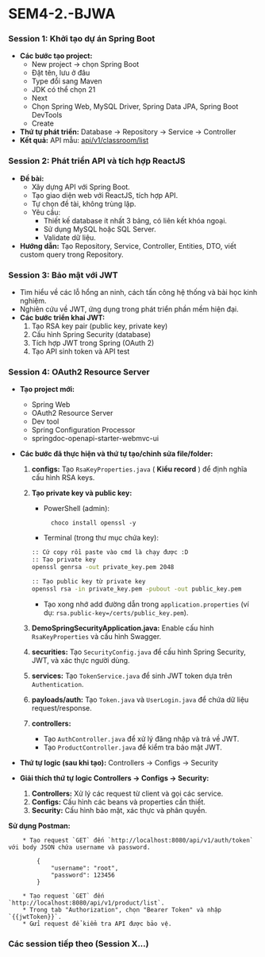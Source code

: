 # SEM4-2.-BJWA

### Session 1: Khởi tạo dự án Spring Boot

* **Các bước tạo project:**
    * New project -> chọn Spring Boot
    * Đặt tên, lưu ở đâu
    * Type đổi sang Maven
    * JDK có thể chọn 21
    * Next
    * Chọn Spring Web, MySQL Driver, Spring Data JPA, Spring Boot DevTools
    * Create
* **Thứ tự phát triển:** Database -> Repository -> Service -> Controller
* **Kết quả:** API mẫu: [api/v1/classroom/list](http://localhost:8080/api/v1/classroom/list)

### Session 2: Phát triển API và tích hợp ReactJS

* **Đề bài:**
    * Xây dựng API với Spring Boot.
    * Tạo giao diện web với ReactJS, tích hợp API.
    * Tự chọn đề tài, không trùng lặp.
    * Yêu cầu:
        * Thiết kế database ít nhất 3 bảng, có liên kết khóa ngoại.
        * Sử dụng MySQL hoặc SQL Server.
        * Validate dữ liệu.
* **Hướng dẫn:** Tạo Repository, Service, Controller, Entities, DTO, viết custom query trong Repository.

### Session 3: Bảo mật với JWT

* Tìm hiểu về các lỗ hổng an ninh, cách tấn công hệ thống và bài học kinh nghiệm.
* Nghiên cứu về JWT, ứng dụng trong phát triển phần mềm hiện đại.
* **Các bước triển khai JWT:**
    1.  Tạo RSA key pair (public key, private key)
    2.  Cấu hình Spring Security (database)
    3.  Tích hợp JWT trong Spring (OAuth 2)
    4.  Tạo API sinh token và API test

### Session 4: OAuth2 Resource Server

* **Tạo project mới:**
    * Spring Web
    * OAuth2 Resource Server
    * Dev tool
    * Spring Configuration Processor
    * springdoc-openapi-starter-webmvc-ui
* **Các bước đã thực hiện và thứ tự tạo/chỉnh sửa file/folder:**

    1.  **configs:** Tạo `RsaKeyProperties.java` ( **Kiểu record** ) để định nghĩa cấu hình RSA keys.
    2.  **Tạo private key và public key:**
        * PowerShell (admin):

                choco install openssl -y

        * Terminal (trong thư mục chứa key):

        ```bash
        :: Cứ copy rồi paste vào cmd là chạy được :D
        :: Tạo private key
        openssl genrsa -out private_key.pem 2048

        :: Tạo public key từ private key
        openssl rsa -in private_key.pem -pubout -out public_key.pem
        ```
        * Tạo xong nhớ add đường dẫn trong `application.properties` (ví dụ: `rsa.public-key=/certs/public_key.pem`).
    3.  **DemoSpringSecurityApplication.java:** Enable cấu hình `RsaKeyProperties` và cấu hình Swagger.
    4.  **securities:** Tạo `SecurityConfig.java` để cấu hình Spring Security, JWT, và xác thực người dùng.
    5.  **services:** Tạo `TokenService.java` để sinh JWT token dựa trên `Authentication`.
    6.  **payloads/auth:** Tạo `Token.java` và `UserLogin.java` để chứa dữ liệu request/response.
    7.  **controllers:**
        * Tạo `AuthController.java` để xử lý đăng nhập và trả về JWT.
        * Tạo `ProductController.java` để kiểm tra bảo mật JWT.
* **Thứ tự logic (sau khi tạo):** Controllers -> Configs -> Security
* **Giải thích thứ tự logic Controllers -> Configs -> Security:**
    1.  **Controllers:** Xử lý các request từ client và gọi các service.
    2.  **Configs:** Cấu hình các beans và properties cần thiết.
    3.  **Security:** Cấu hình bảo mật, xác thực và phân quyền.

**Sử dụng Postman:**

        * Tạo request `GET` đến `http://localhost:8080/api/v1/auth/token` với body JSON chứa username và password.

            {
                "username": "root",
                "password": 123456
            }

        * Tạo request `GET` đến `http://localhost:8080/api/v1/product/list`.
        * Trong tab "Authorization", chọn "Bearer Token" và nhập `{{jwtToken}}`.
        * Gửi request để kiểm tra API được bảo vệ.

### Các session tiếp theo (Session X...)